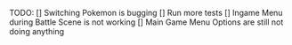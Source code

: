TODO:
[] Switching Pokemon is bugging
[] Run more tests
[] Ingame Menu during Battle Scene is not working
[] Main Game Menu Options are still not doing anything